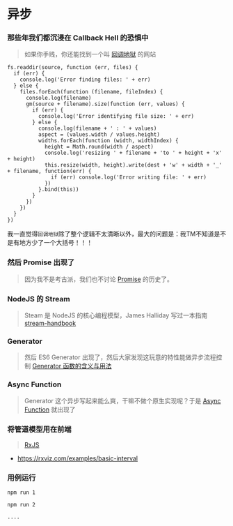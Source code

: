 # 异步

### 那些年我们都沉浸在 Callback Hell 的恐惧中

> 如果你手贱，你还能找到一个叫 [回调地狱](http://callbackhell.com/) 的网站

```
fs.readdir(source, function (err, files) {
  if (err) {
    console.log('Error finding files: ' + err)
  } else {
    files.forEach(function (filename, fileIndex) {
      console.log(filename)
      gm(source + filename).size(function (err, values) {
        if (err) {
          console.log('Error identifying file size: ' + err)
        } else {
          console.log(filename + ' : ' + values)
          aspect = (values.width / values.height)
          widths.forEach(function (width, widthIndex) {
            height = Math.round(width / aspect)
            console.log('resizing ' + filename + 'to ' + height + 'x' + height)
            this.resize(width, height).write(dest + 'w' + width + '_' + filename, function(err) {
              if (err) console.log('Error writing file: ' + err)
            })
          }.bind(this))
        }
      })
    })
  }
})
```

我一直觉得`回调地狱`除了整个逻辑不太清晰以外，最大的问题是：我TM不知道是不是有地方少了一个大括号！！！

### 然后 Promise 出现了

> 因为我不是考古派，我们也不讨论 [Promise](https://developer.mozilla.org/zh-CN/docs/Web/JavaScript/Reference/Global_Objects/Promise) 的历史了。

### NodeJS 的 Stream

> Steam 是 NodeJS 的核心编程模型，James Halliday 写过一本指南 [stream-handbook](https://github.com/substack/stream-handbook)

### Generator

> 然后 ES6 Generator 出现了，然后大家发现这玩意的特性能做异步流程控制 [Generator 函数的含义与用法](http://www.ruanyifeng.com/blog/2015/04/generator.html)

### Async Function

> Generator 这个异步写起来能么爽，干嘛不做个原生实现呢？于是 [Async Function](https://developer.mozilla.org/zh-CN/docs/Web/JavaScript/Reference/Statements/async_function) 就出现了

### 将管道模型用在前端

> [RxJS](https://buctwbzs.gitbooks.io/rxjs/content/)

* https://rxviz.com/examples/basic-interval

### 用例运行

```
npm run 1

npm run 2

....
````